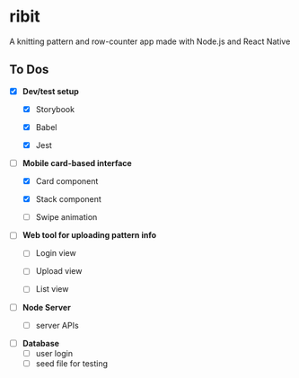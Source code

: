 # ribit

A knitting pattern and row-counter app made with Node.js and React Native


## To Dos


- [x] **Dev/test setup**
  - [x] Storybook
  - [x] Babel
  - [x] Jest
  
  
- [ ] **Mobile card-based interface**
  - [x] Card component
  - [x] Stack component
  - [ ] Swipe animation
  
  
- [ ] **Web tool for uploading pattern info**
  - [ ] Login view
  - [ ] Upload view
  - [ ] List view
  

- [ ] **Node Server**
  - [ ] server APIs
  
  
- [ ] **Database**
  - [ ] user login
  - [ ] seed file for testing
